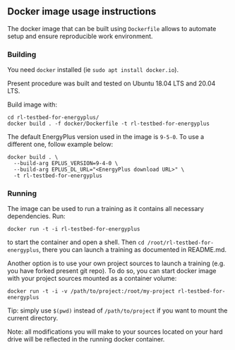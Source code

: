 ## Docker image usage instructions

The docker image that can be built using `Dockerfile` allows to automate setup and ensure reproducible work 
environment.

### Building

You need `docker` installed (ie `sudo apt install docker.io`).

Present procedure was built and tested on Ubuntu 18.04 LTS and 20.04 LTS.

Build image with:

```shell
cd rl-testbed-for-energyplus/
docker build . -f docker/Dockerfile -t rl-testbed-for-energyplus
```

The default EnergyPlus version used in the image is `9-5-0`. To use a different one, follow example below:

```shell
docker build . \
  --build-arg EPLUS_VERSION=9-4-0 \
  --build-arg EPLUS_DL_URL="<EnergyPlus download URL>" \
  -t rl-testbed-for-energyplus
```

### Running

The image can be used to run a training as it contains all necessary dependencies. Run:

```shell
docker run -t -i rl-testbed-for-energyplus
```

to start the container and open a shell. Then `cd /root/rl-testbed-for-energyplus`, there you can launch a training as 
documented in README.md.

Another option is to use your own project sources to launch a training (e.g. you have forked present git repo). To do 
so, you can start docker image with your project sources mounted as a container volume:

```shell
docker run -t -i -v /path/to/project:/root/my-project rl-testbed-for-energyplus
```

Tip: simply use `$(pwd)` instead of `/path/to/project` if you want to mount the current directory.

Note: all modifications you will make to your sources located on your hard drive will be reflected in the running 
docker container.
